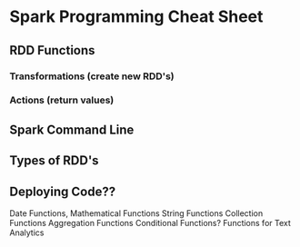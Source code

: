 # Spark Programming Cheat Sheet

## RDD Functions

### Transformations (create new RDD's)

### Actions (return values)

## Spark Command Line

## Types of RDD's

## Deploying Code??

Date Functions, Mathematical Functions
String Functions
Collection Functions
Aggregation Functions
Conditional Functions?
Functions for Text Analytics
